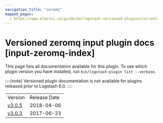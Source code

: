 ```yaml
---
navigation_title: "zeromq"
mapped_pages:
  - https://www.elastic.co/guide/en/logstash-versioned-plugins/current/input-zeromq-index.html
---
```


# Versioned zeromq input plugin docs [input-zeromq-index]


This page lists all documentation available for this plugin.  To see which plugin version you have installed, run `bin/logstash-plugin list --verbose`.

::::{note}
Versioned plugin documentation is not available for plugins released prior to Logstash 6.0.
::::


|     |     |
| --- | --- |
| Version | Release Date |
| [v3.0.5](v3-0-5-plugins-inputs-zeromq.md) | 2018-04-06 |
| [v3.0.3](v3-0-3-plugins-inputs-zeromq.md) | 2017-06-23 |



